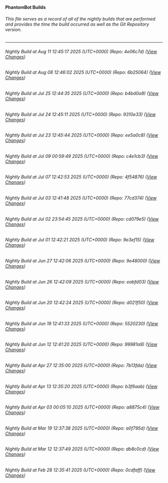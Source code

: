 **PhantomBot Builds**

###### This file serves as a record of all of the nightly builds that are performed and provides the time the build occurred as well as the Git Repository version.
-------------------------------------------------------------------------------------------------------------
###### Nightly Build at Aug 11 12:45:17 2025 (UTC+0000) (Repo: 4e06c7d) ([View Changes](https://github.com/PhantomBot/PhantomBot/compare/6b25064...4e06c7d))
###### Nightly Build at Aug 08 12:46:02 2025 (UTC+0000) (Repo: 6b25064) ([View Changes](https://github.com/PhantomBot/PhantomBot/compare/b4bd0a8...6b25064))
###### Nightly Build at Jul 25 12:44:35 2025 (UTC+0000) (Repo: b4bd0a8) ([View Changes](https://github.com/PhantomBot/PhantomBot/compare/9310e33...b4bd0a8))
###### Nightly Build at Jul 24 12:45:11 2025 (UTC+0000) (Repo: 9310e33) ([View Changes](https://github.com/PhantomBot/PhantomBot/compare/ee5a0c8...9310e33))
###### Nightly Build at Jul 23 12:45:44 2025 (UTC+0000) (Repo: ee5a0c8) ([View Changes](https://github.com/PhantomBot/PhantomBot/compare/c4e1cb3...ee5a0c8))
###### Nightly Build at Jul 09 00:59:49 2025 (UTC+0000) (Repo: c4e1cb3) ([View Changes](https://github.com/PhantomBot/PhantomBot/compare/4f54876...c4e1cb3))
###### Nightly Build at Jul 07 12:42:53 2025 (UTC+0000) (Repo: 4f54876) ([View Changes](https://github.com/PhantomBot/PhantomBot/compare/77cd374...4f54876))
###### Nightly Build at Jul 03 12:41:48 2025 (UTC+0000) (Repo: 77cd374) ([View Changes](https://github.com/PhantomBot/PhantomBot/compare/cd079e5...77cd374))
###### Nightly Build at Jul 02 23:54:45 2025 (UTC+0000) (Repo: cd079e5) ([View Changes](https://github.com/PhantomBot/PhantomBot/compare/9e3ef15...cd079e5))
###### Nightly Build at Jul 01 12:42:21 2025 (UTC+0000) (Repo: 9e3ef15) ([View Changes](https://github.com/PhantomBot/PhantomBot/compare/9e48000...9e3ef15))
###### Nightly Build at Jun 27 12:42:06 2025 (UTC+0000) (Repo: 9e48000) ([View Changes](https://github.com/PhantomBot/PhantomBot/compare/eabfd03...9e48000))
###### Nightly Build at Jun 26 12:42:09 2025 (UTC+0000) (Repo: eabfd03) ([View Changes](https://github.com/PhantomBot/PhantomBot/compare/d021f50...eabfd03))
###### Nightly Build at Jun 20 12:42:24 2025 (UTC+0000) (Repo: d021f50) ([View Changes](https://github.com/PhantomBot/PhantomBot/compare/5520230...d021f50))
###### Nightly Build at Jun 19 12:41:33 2025 (UTC+0000) (Repo: 5520230) ([View Changes](https://github.com/PhantomBot/PhantomBot/compare/99981a9...5520230))
###### Nightly Build at Jun 12 12:41:20 2025 (UTC+0000) (Repo: 99981a9) ([View Changes](https://github.com/PhantomBot/PhantomBot/compare/7b13fda...99981a9))
###### Nightly Build at Apr 27 12:35:00 2025 (UTC+0000) (Repo: 7b13fda) ([View Changes](https://github.com/PhantomBot/PhantomBot/compare/b3f6aab...7b13fda))
###### Nightly Build at Apr 13 12:35:20 2025 (UTC+0000) (Repo: b3f6aab) ([View Changes](https://github.com/PhantomBot/PhantomBot/compare/a8875c4...b3f6aab))
###### Nightly Build at Apr 03 00:05:10 2025 (UTC+0000) (Repo: a8875c4) ([View Changes](https://github.com/PhantomBot/PhantomBot/compare/a0f795d...a8875c4))
###### Nightly Build at Mar 19 12:37:38 2025 (UTC+0000) (Repo: a0f795d) ([View Changes](https://github.com/PhantomBot/PhantomBot/compare/db8c0cd...a0f795d))
###### Nightly Build at Mar 12 12:37:49 2025 (UTC+0000) (Repo: db8c0cd) ([View Changes](https://github.com/PhantomBot/PhantomBot/compare/0cdfaff...db8c0cd))
###### Nightly Build at Feb 28 12:35:41 2025 (UTC+0000) (Repo: 0cdfaff) ([View Changes](https://github.com/PhantomBot/PhantomBot/compare/009cf46...0cdfaff))
